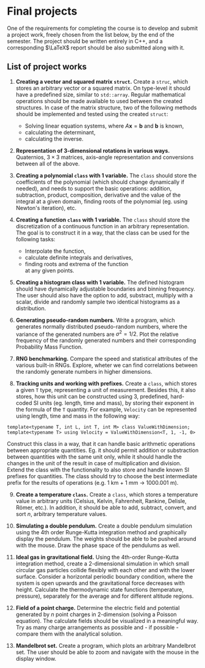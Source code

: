 # Final projects

One of the requirements for completing the course is to develop and submit a project work, freely chosen from the list below, by the end of the semester. The project should be written entirely in C++, and a corresponding $\LaTeX$ report should be also submitted along with it.

## List of project works
1. **Creating a vector and squared matrix `struct`.** Create a `struc`, which stores an arbitrary vector or a squared matrix. On type-level it should have a predefined size, similar to `std::array`. Regular mathematical operations should be made available to used between the created structures. In case of the matrix structure, two of the following methods should be implemented and tested using the created `struct`:
    - Solving linear equation systems, where $A \boldsymbol{x} = \boldsymbol{b}$ and $\boldsymbol{b}$ is known,
    - calculating the determinant,
    - calculating the inverse.

2. **Representation of $3$-dimensional rotations in various ways.** Quaternios, $3 \times 3$ matrices, axis–angle representation and conversions between all of the above.

3. **Creating a polynomial `class` with $1$ variable.** The `class` should store the coefficients of the polynomial (which should change dynamically if needed), and needs to support the basic operations: addition, subtraction, product, composition, derivative and the value of the integral at a given domain, finding roots of the polynomial (eg. using Newton's iteration), etc.

4. **Creating a function `class` with $1$ variable.** The `class` should store the discretization of a continuous function in an arbitrary representation. The goal is to construct it in a way, that the class can be used for the following tasks:
    - Interpolate the function,
    - calculate definite integrals and derivatives,
    - finding roots and extrema of the function  
at any given points.

5. **Creating a histogram class with $1$ variable.** The defined histogram should have dynamically adjustable boundaries and binning frequency. The user should also have the option to add, substract, multiply with a scalar, divide and randomly sample two identical histograms as a distribution.

6. **Generating pseudo-random numbers.** Write a program, which generates normally distributed pseudo-random numbers, where the variance of the generated numbers are $\sigma^{2} = 1/2$. Plot the relative frequency of the randomly generated numbers and their corresponding Probability Mass Function.

7. **RNG benchmarking.** Compare the speed and statistical attributes of the various built-in RNGs. Explore, wheter we can find correlations between the randomly generate numbers in higher dimensions.

8. **Tracking units and working with prefixes.** Create a `class`, which stores a given `T` type, representing a unit of measurement. Besides this, it also stores, how this unit can be constructed using $3$, predefined, hard-coded SI units (eg. length, time and mass), by storing their exponent in the formula of the `T` quantity. For example, `Velocity` can be represented using length, time and mass in the following way: 
```
template<typename T, int L, int T, int M> class ValueWithDimension;
template<typename T> using Velocity = ValueWithDimension<T, 1, -1, 0>
```
Construct this class in a way, that it can handle basic arithmetic operations between appropriate quantities. Eg. it should permit addition or substraction between quantities with the same unit only, while it should handle the changes in the unit of the result in case of multiplication and division. Extend the class with the functionality to also store and handle known SI prefixes for quantities. The class should try to choose the best intermediate prefix for the results of operations (e.g. $1$ km + $1$ mm $\to$ $1000.001$ m).

9. **Create a temperature `class`.** Create a `class`, which stores a temperature value in arbitrary units (Celsius, Kelvin, Fahrenheit, Rankine, Delisle, Römer, etc.). In addition, it should be able to add, subtract, convert, and sort $n$, arbitrary temperature values.

10. **Simulating a double pendulum.** Create a double pendulum simulation using the $4$th order Runge-Kutta integration method and graphically display the pendulum. The weights should be able to be pushed around with the mouse. Draw the phase space of the pendulums as well.

11. **Ideal gas in gravitational field.** Using the $4$th-order Runge-Kutta integration method, create a $2$-dimensional simulation in which small circular gas particles collide flexibly with each other and with the lower surface. Consider a horizontal periodic boundary condition, where the system is open upwards and the gravitational force decreases with height. Calculate the thermodynamic state functions (temperature, pressure), separately for the average and for different altitude regions.

12. **Field of a point charge.** Determine the electric field and potential generated by $n$ point charges in $2$-dimension (solving a Poisson equation). The calculate fields should be visualized in a meaningful way. Try as many charge arrangements as possible and - if possible - compare them with the analytical solution. 

13. **Mandelbrot set.** Create a program, which plots an arbitrary Mandelbrot set. The user should be able to zoom and navigate with the mouse in the display window.
